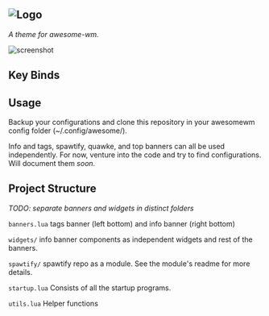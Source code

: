 ![Logo](https://i.imgur.com/HxtHvt9.png)
---
*A theme for awesome-wm.*

![screenshot](https://i.imgur.com/A5u9HDN.png)

## Key Binds


## Usage
Backup your configurations and clone this repository in your awesomewm config folder (~/.config/awesome/). 

Info and tags, spawtify, quawke, and top banners can all be used independently. For now, venture into the code and try to find configurations. Will document them *soon*. 

## Project Structure

*TODO: separate banners and widgets in distinct folders*

`banners.lua` 
tags banner (left bottom) and info banner (right bottom)

`widgets/` 
info banner components as independent widgets and rest of the banners. 

`spawtify/`
spawtify repo as a module. See the module's readme for more details.

`startup.lua` 
Consists of all the startup programs. 

`utils.lua` 
Helper functions

